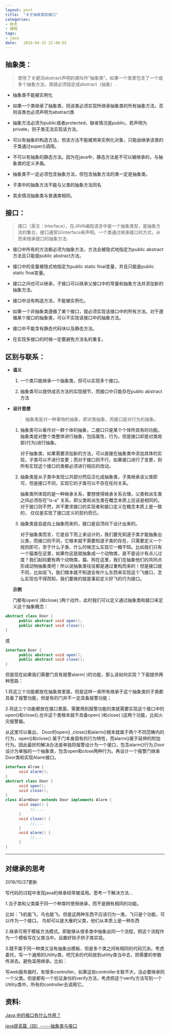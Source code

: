 ```yaml
---
layout: post
title:  "关于抽象类和接口"
categories: 
- 技术
- 编程
tags: 
- java
date:   2016-04-15 22:48:55
---
```


## 抽象类：

> 使用了关键词abstract声明的类叫作“抽象类”。如果一个类里包含了一个或多个抽象方法，类就必须指定成abstract（抽象）.

   - 抽象类不能被实例化

   - 如果一个类继承了抽象类，则该类必须实现所继承抽象类的所有抽象方法，否则该类也必须声明为abstract类

   - 抽象方法必须为public或者protected，缺省情况是public。若声明为private，则子类无法实现该方法。

   - 可以有抽象的构造方法，但该方法不能被用来实例化对象，只能由继承该类的子类通过super()调用。
   
   - 不可以有抽象的静态方法。因为在java中，静态方法是不可以被继承的，与抽象类的定义矛盾。

   - 抽象类不一定必须包含抽象方法，但包含抽象方法的类一定是抽象类。

   - 子类中的抽象方法不能与父类的抽象方法同名

   - 其余情况抽象类与普通类相同。

<!-- more -->

## 接口：


 > 接口（英文：Interface），在JAVA编程语言中是一个抽象类型，是抽象方法的集合，接口通常以interface来声明。一个类通过继承接口的方式，从而来继承接口的抽象方法.

   - 接口中所有的方法都必须为抽象方法，方法会被隐式地指定为public abstract方法且只能是public abstract方法。

   - 接口中的变量被隐式地指定为public static final变量，并且只能是public static final变量。

   - 接口之间也可以继承，子接口可以继承父接口中的常量和抽象方法并添加新的抽象方法。

   - 接口中没有构造方法，不能被实例化。

   - 如果一个非抽象类遵循了某个接口，就必须实现该接口中的所有方法。对于遵循某个接口的抽象类，可以不实现该接口中的抽象方法。

   - 接口中不能含有静态代码块以及静态方法。

   - 在实现多接口的时候一定要避免方法名的重复。

## 区别与联系：
   
   - **语义**
   
     1. 一个类只能继承一个抽象类，但可以实现多个接口。

     2. 抽象类可以提供成员方法的实现细节，而接口中只能存在public abstract 方法

   - **设计思想**

     >抽象类是对一种事物的抽象，即对类抽象，而接口是对行为的抽象。

     1. 抽象类可以看作对一群个体的抽象，二接口只是某个个体所具有的功能。抽象类是对整个类整体进行抽象，包括属性，行为，但是接口却是对类局部(行为)进行抽象。

        对于抽象类，如果需要添加新的方法，可以直接在抽象类中添加具体的实现，子类可以不进行变更；而对于接口则不行，如果接口进行了变更，则所有实现这个接口的类都必须进行相应的改动。

     2. 抽象类是从子类中发现公共部分然后泛化成抽象类，子类继承该父类即可，但是接口不同，实现它的子类可以不存在任何关系。
    
        抽象类所体现的是一种继承关系，要想使得继承关系合理，父类和派生类之间必须存在"is-a" 关系，即父类和派生类在概念本质上应该是相同的。对于接口则不然，并不要求接口的实现者和接口定义在概念本质上是一致的， 仅仅是实现了接口定义的契约而已。

     3. 抽象类是自底向上抽象而来的，接口是自顶向下设计出来的。

        对于抽象类而言，它是自下而上来设计的，我们要先知道子类才能抽象出父类，而接口则不同，它根本就不需要知道子类的存在，只需要定义一个规则即可，至于什么子类、什么时候怎么实现它一概不知。比如我们只有一个猫类在这里，如果你这是就抽象成一个动物类，是不是设计有点儿过度？我们起码要有两个动物类，猫、狗在这里，我们在抽象他们的共同点形成动物抽象类吧！所以说抽象类往往都是通过重构而来的！但是接口就不同，比如说飞，我们根本就不知道会有什么东西来实现这个飞接口，怎么实现也不得而知，我们要做的就是事前定义好飞的行为接口。

     **示例**

     门都有open( )和close( )两个动作，此时我们可以定义通过抽象类和接口来定义这个抽象概念：

  
```java
abstract class Door {
      public abstract void open();
      public abstract void close();
}
```
    	

或
 
```java
interface Door {
      public abstract void open();
      public abstract void close();
} 
```


但是现在如果我们需要门具有报警alarm( )的功能，那么该如何实现？下面提供两种思路：

1.将这三个功能都放在抽象类里面，但是这样一来所有继承于这个抽象类的子类都具备了报警功能，但是有的门并不一定具备报警功能；

2.将这三个功能都放在接口里面，需要用到报警功能的类就需要实现这个接口中的open()和close(),也许这个类根本就不具备open( )和close( )这两个功能，比如火灾报警器。

从这里可以看出， Door的open() ,close()和alarm()根本就属于两个不同范畴内的行为，open()和close()    属于门本身固有的行为特性，而alarm()属于延伸的附加行为。因此最好的解决办法是单独将报警设计为一个接口，包含alarm()行为,Door设计为单独的一个抽象类，包含open和close两种行为。再设计一个报警门继承Door类和实现Alarm接口。
      

```java
interface Alram {
      void alarm();
}
abstract class Door {
      void open();
      void close();
}
class AlarmDoor extends Door implements Alarm {
      void oepn() {
           //....
      }
      void close() {
           //....
      }
      void alarm() {
           //....
      }
} 
```
---------------------
## **对继承的思考**

2016/10/27更新

写代码的过程中发现java的继承经常被滥用。思考一下解决方法...

1.当子类和父类属于同一个种类时使用继承，而不是拥有相同的功能。

  比如：飞机能飞，鸟也能飞。但是这两种东西不应该归为一类。飞只是个功能，可以作为一个接口。
        鸟却可以是大雁的父类，他们从本质上是一种东西

2.继承可用于模板方法模式。即能够从很多类中抽象出同一个流程，把这个流程作为一个模板写在父类当中。设置好钩子供子类实现。

3.既不属于同一种类又没有抽象出模板，但是多个类之间有相同的代码冗余。考虑委托，写一个通用的Utility类，吧冗余的代码放到utility类当中去，把需要的参数传进去。避免滥用继承。比如：

写web服务器时，有很多controller，如果这些controller关联不大，没必要继承同一个父类。但是都有一个验证身份的verify方法，考虑把这个verify方法写到一个Utility类中，所有的controller去调用它。


## **资料:**

   [Java 中的接口有什么作用？](https://www.zhihu.com/question/20111251)

   [java提高篇（四）-----抽象类与接口](http://blog.csdn.net/chenssy/article/details/12858267)


